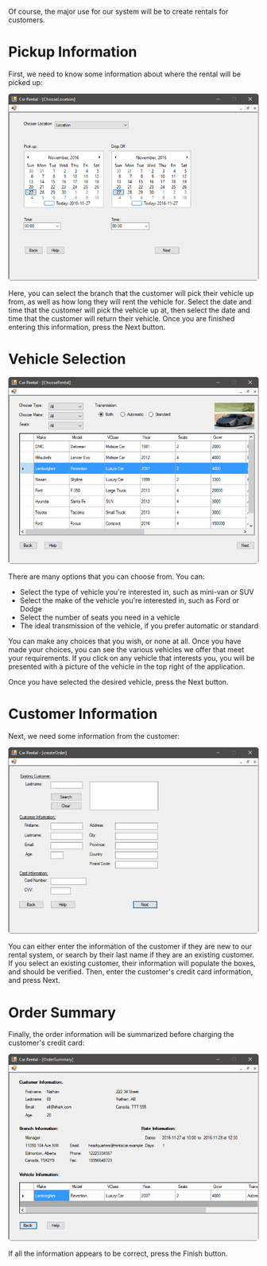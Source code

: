 Of course, the major use for our system will be to create rentals for customers.

# Pickup Information

First, we need to know some information about where the rental will be picked up:

![Pickup Information](Pickup.png)

Here, you can select the branch that the customer will pick their vehicle up from, as well as how long they will rent the vehicle for. Select the date and time that the customer will pick the vehicle up at, then select the date and time that the customer will return their vehicle. Once you are finished entering this information, press the Next button.

# Vehicle Selection

![View Inventory Screen](VehicleSelection.png)

There are many options that you can choose from. You can:

- Select the type of vehicle you're interested in, such as mini-van or SUV
- Select the make of the vehicle you're interested in, such as Ford or Dodge
- Select the number of seats you need in a vehicle
- The ideal transmission of the vehicle, if you prefer automatic or standard

You can make any choices that you wish, or none at all. Once you have made your
choices, you can see the various vehicles we offer that meet your requirements.
If you click on any vehicle that interests you, you will be presented with a
picture of the vehicle in the top right of the application.

Once you have selected the desired vehicle, press the Next button.

# Customer Information

Next, we need some information from the customer:

![Customer Information](CustomerInformation.png)

You can either enter the information of the customer if they are new to our rental system, or search by their last name if they are an existing customer. If you select an existing customer, their information will populate the boxes, and should be verified. Then, enter the customer's credit card information, and press Next.

# Order Summary

Finally, the order information will be summarized before charging the customer's credit card:

![Order Summary](OrderSummary.png)

If all the information appears to be correct, press the Finish button.
